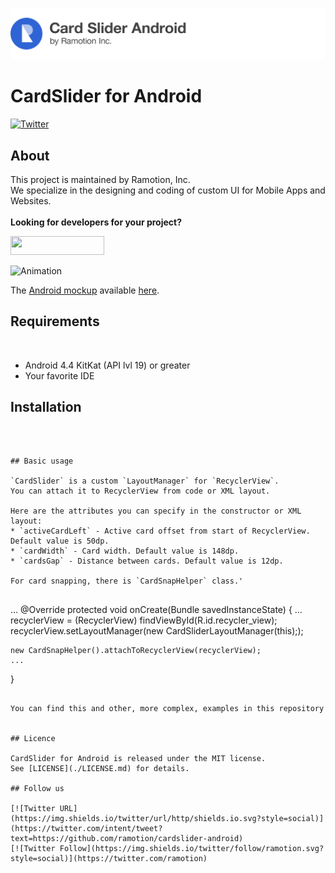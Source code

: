 [![header](./header.png)](https://business.ramotion.com?utm_source=gthb&utm_medium=special&utm_campaign=cardslider-android-logo)

# CardSlider for Android
[![Twitter](https://img.shields.io/badge/Twitter-@Ramotion-blue.svg?style=flat)](http://twitter.com/Ramotion)

## About
This project is maintained by Ramotion, Inc.<br>
We specialize in the designing and coding of custom UI for Mobile Apps and Websites.<br><br>**Looking for developers for your project?** 

<a href="https://business.ramotion.com?utm_source=gthb&utm_medium=special&utm_campaign=cardslider-android-contact-us/#Get_in_Touch" > <img src="https://github.com/Ramotion/navigation-stack/raw/master/contact_our_team@2x.png" width="150" height="30"></a>

![Animation](./preview.gif)

The [Android mockup](https://store.ramotion.com?utm_source=gthb&utm_medium=special&utm_campaign=cardslider-android) available [here](https://store.ramotion.com/product/htc-one-a9-mockups?utm_source=gthb&utm_medium=special&utm_campaign=cardslider-android).

## Requirements
​
- Android 4.4 KitKat (API lvl 19) or greater
- Your favorite IDE

## Installation
​

```

## Basic usage

`CardSlider` is a custom `LayoutManager` for `RecyclerView`.
You can attach it to RecyclerView from code or XML layout.

Here are the attributes you can specify in the constructor or XML layout:
* `activeCardLeft` - Active card offset from start of RecyclerView. Default value is 50dp.
* `cardWidth` - Card width. Default value is 148dp.
* `cardsGap` - Distance between cards. Default value is 12dp.

For card snapping, there is `CardSnapHelper` class.'


```
...
@Override
protected void onCreate(Bundle savedInstanceState) {
    ...
    recyclerView = (RecyclerView) findViewById(R.id.recycler_view);
    recyclerView.setLayoutManager(new CardSliderLayoutManager(this););

    new CardSnapHelper().attachToRecyclerView(recyclerView);
    ...
}
```

You can find this and other, more complex, examples in this repository ​

## Licence
​
CardSlider for Android is released under the MIT license.
See [LICENSE](./LICENSE.md) for details.

## Follow us

[![Twitter URL](https://img.shields.io/twitter/url/http/shields.io.svg?style=social)](https://twitter.com/intent/tweet?text=https://github.com/ramotion/cardslider-android)
[![Twitter Follow](https://img.shields.io/twitter/follow/ramotion.svg?style=social)](https://twitter.com/ramotion)
